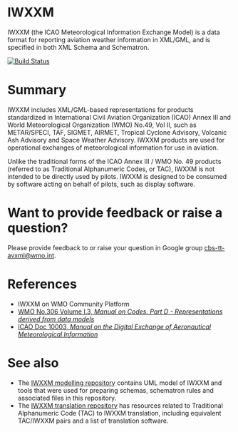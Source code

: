 # IWXXM
IWXXM (the ICAO Meteorological Information Exchange Model) is a data format for reporting aviation weather information
in XML/GML, and is specified in both XML Schema and Schematron.

[![Build Status](https://travis-ci.org/wmo-im/iwxxm.svg?branch=master)](https://travis-ci.org/wmo-im/iwxxm)

# Summary
IWXXM includes XML/GML-based representations for products standardized in International Civil Aviation Organization (ICAO) Annex III and World Meteorological Organization (WMO) No.49, Vol II, such as METAR/SPECI, TAF, SIGMET, AIRMET, Tropical Cyclone Advisory, Volcanic Ash Advisory and Space Weather Advisory. IWXXM products are used for operational exchanges of meteorological information for use in aviation.

Unlike the traditional forms of the ICAO Annex III / WMO No. 49 products (referred to as Traditional Alphanumeric Codes, or TAC), IWXXM is not intended to be directly used by pilots. IWXXM is designed to be consumed by software acting on behalf of pilots, such as display software.

# Want to provide feedback or raise a question?
Please provide feedback to or raise your question in Google group [cbs-tt-avxml@wmo.int](https://groups.google.com/a/wmo.int/forum/?hl=en&fromgroups#!forum/cbs-tt-avxml).

# References
* IWXXM on WMO Community Platform
* [WMO No.306 Volume I.3, _Manual on Codes. Part D - Representations derived from data models_](https://library.wmo.int/index.php?lvl=notice_display&id=19508)
* [ICAO Doc 10003, _Manual on the Digital Exchange of Aeronautical Meteorological Information_](https://store.icao.int/en/manual-on-the-icao-meteorological-information-exchange-model-doc-10003)

# See also
* The [IWXXM modelling repository](https://github.com/wmo-im/iwxxm-modelling) contains UML model of IWXXM and tools that were used for preparing schemas, schematron rules and associated files in this repository. 
* The [IWXXM translation repository](https://github.com/wmo-im/iwxxm-translation) has resources related to Traditional Alphanumeric Code (TAC) to IWXXM translation, including equivalent TAC/IWXXM pairs and a list of translation software.
